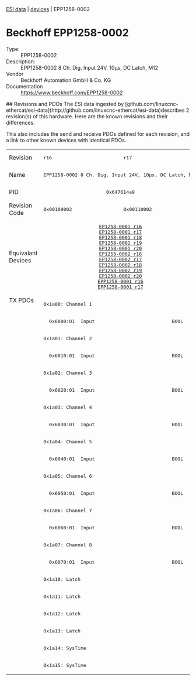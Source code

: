 <div class="nav"><a href="/esi-data">ESI data</a> | <a href="/esi-data/devices">devices</a> | EPP1258-0002</div>

#  Beckhoff EPP1258-0002

<dl>
  <dt>Type:</dt><dd>EPP1258-0002</dd>
  <dt>Description:</dt><dd>EPP1258-0002 8 Ch. Dig. Input 24V, 10µs, DC Latch, M12</dd>
  <dt>Vendor</dt><dd>Beckhoff Automation GmbH & Co. KG</dd>
  <dt>Documentation</dt><dd><a href="https://www.beckhoff.com/EPP1258-0002">https://www.beckhoff.com/EPP1258-0002</a></dd>
</dl>
## Revisions and PDOs
The ESI data ingested by [github.com/linuxcnc-ethercat/esi-data](http://github.com/linuxcnc-ethercat/esi-data)describes 2 revision(s) of this hardware.  Here are the known revisions and their differences.

This also includes the send and receive PDOs defined for each revision, and a link to other known devices with identical PDOs.

<table>
<tr >
<td class="first">Revision</td>
<td ><pre>r16</pre></td>
<td ><pre>r17</pre></td>
</tr>
<tr >
<td class="first">Name</td>
<td  colspan=2 align="center"><pre>EPP1258-0002 8 Ch. Dig. Input 24V, 10µs, DC Latch, M12</pre></td>
</tr>
<tr >
<td class="first">PID</td>
<td  colspan=2 align="center"><pre>0x647614a9</pre></td>
</tr>
<tr >
<td class="first">Revision Code</td>
<td ><pre>0x00100002</pre></td>
<td ><pre>0x00110002</pre></td>
</tr>
<tr >
<td class="first">Equivalant Devices</td>
<td  colspan=2 align="center"><pre><a href="EP1258-0001">EP1258-0001 r16</a><br/><a href="EP1258-0001">EP1258-0001 r17</a><br/><a href="EP1258-0001">EP1258-0001 r18</a><br/><a href="EP1258-0001">EP1258-0001 r19</a><br/><a href="EP1258-0001">EP1258-0001 r20</a><br/><a href="EP1258-0002">EP1258-0002 r16</a><br/><a href="EP1258-0002">EP1258-0002 r17</a><br/><a href="EP1258-0002">EP1258-0002 r18</a><br/><a href="EP1258-0002">EP1258-0002 r19</a><br/><a href="EP1258-0002">EP1258-0002 r20</a><br/><a href="EPP1258-0001">EPP1258-0001 r16</a><br/><a href="EPP1258-0001">EPP1258-0001 r17</a></pre></td>
</tr>
<tr class="txpdo pdosection">
<td class="first" rowspan=22 valign=top>TX PDOs</td>
<td colspan=2 align="left"><pre>0x1a00: Channel 1</pre></td>
<td></td>
</tr>
<tr class="txpdo">
<td  colspan=2 align="left"><pre>  0x6000:01  Input                           BOOL</pre></td>
</tr>
<tr class="txpdo pdosection">
<td  colspan=2 align="left"><pre>0x1a01: Channel 2</pre></td>
</tr>
<tr class="txpdo">
<td  colspan=2 align="left"><pre>  0x6010:01  Input                           BOOL</pre></td>
</tr>
<tr class="txpdo pdosection">
<td  colspan=2 align="left"><pre>0x1a02: Channel 3</pre></td>
</tr>
<tr class="txpdo">
<td  colspan=2 align="left"><pre>  0x6020:01  Input                           BOOL</pre></td>
</tr>
<tr class="txpdo pdosection">
<td  colspan=2 align="left"><pre>0x1a03: Channel 4</pre></td>
</tr>
<tr class="txpdo">
<td  colspan=2 align="left"><pre>  0x6030:01  Input                           BOOL</pre></td>
</tr>
<tr class="txpdo pdosection">
<td  colspan=2 align="left"><pre>0x1a04: Channel 5</pre></td>
</tr>
<tr class="txpdo">
<td  colspan=2 align="left"><pre>  0x6040:01  Input                           BOOL</pre></td>
</tr>
<tr class="txpdo pdosection">
<td  colspan=2 align="left"><pre>0x1a05: Channel 6</pre></td>
</tr>
<tr class="txpdo">
<td  colspan=2 align="left"><pre>  0x6050:01  Input                           BOOL</pre></td>
</tr>
<tr class="txpdo pdosection">
<td  colspan=2 align="left"><pre>0x1a06: Channel 7</pre></td>
</tr>
<tr class="txpdo">
<td  colspan=2 align="left"><pre>  0x6060:01  Input                           BOOL</pre></td>
</tr>
<tr class="txpdo pdosection">
<td  colspan=2 align="left"><pre>0x1a07: Channel 8</pre></td>
</tr>
<tr class="txpdo">
<td  colspan=2 align="left"><pre>  0x6070:01  Input                           BOOL</pre></td>
</tr>
<tr class="txpdo pdosection">
<td  colspan=2 align="left"><pre>0x1a10: Latch</pre></td>
</tr>
<tr class="txpdo pdosection">
<td  colspan=2 align="left"><pre>0x1a11: Latch</pre></td>
</tr>
<tr class="txpdo pdosection">
<td  colspan=2 align="left"><pre>0x1a12: Latch</pre></td>
</tr>
<tr class="txpdo pdosection">
<td  colspan=2 align="left"><pre>0x1a13: Latch</pre></td>
</tr>
<tr class="txpdo pdosection">
<td  colspan=2 align="left"><pre>0x1a14: SysTime</pre></td>
</tr>
<tr class="txpdo pdosection">
<td  colspan=2 align="left"><pre>0x1a15: SysTime</pre></td>
</tr>
</table>
